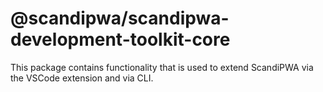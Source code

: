# @scandipwa/scandipwa-development-toolkit-core

This package contains functionality that is used to extend ScandiPWA via the VSCode extension and via CLI.

